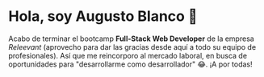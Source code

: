 # Hola, soy Augusto Blanco 👋

Acabo de terminar el bootcamp <b>Full-Stack Web Developer</b> de la empresa <i>Releevant</i> (aprovecho para dar las gracias desde aquí a todo su equipo de profesionales).
Así que me reincorporo al mercado laboral, en busca de oportunidades para "desarrollarme como desarrollador" 😂.
¡A por todas!

